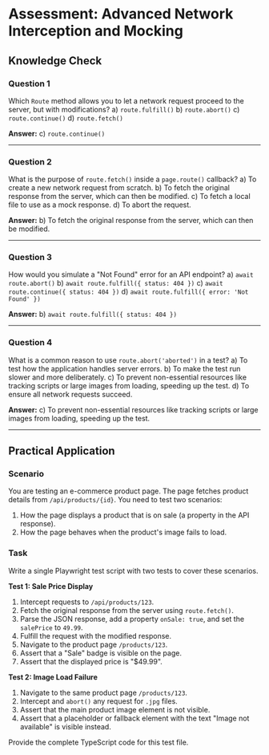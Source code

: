 # Assessment: Advanced Network Interception and Mocking

## Knowledge Check

### Question 1
Which `Route` method allows you to let a network request proceed to the server, but with modifications?
a) `route.fulfill()`
b) `route.abort()`
c) `route.continue()`
d) `route.fetch()`

**Answer:** c) `route.continue()`

---

### Question 2
What is the purpose of `route.fetch()` inside a `page.route()` callback?
a) To create a new network request from scratch.
b) To fetch the original response from the server, which can then be modified.
c) To fetch a local file to use as a mock response.
d) To abort the request.

**Answer:** b) To fetch the original response from the server, which can then be modified.

---

### Question 3
How would you simulate a "Not Found" error for an API endpoint?
a) `await route.abort()`
b) `await route.fulfill({ status: 404 })`
c) `await route.continue({ status: 404 })`
d) `await route.fulfill({ error: 'Not Found' })`

**Answer:** b) `await route.fulfill({ status: 404 })`

---

### Question 4
What is a common reason to use `route.abort('aborted')` in a test?
a) To test how the application handles server errors.
b) To make the test run slower and more deliberately.
c) To prevent non-essential resources like tracking scripts or large images from loading, speeding up the test.
d) To ensure all network requests succeed.

**Answer:** c) To prevent non-essential resources like tracking scripts or large images from loading, speeding up the test.

---

## Practical Application

### Scenario
You are testing an e-commerce product page. The page fetches product details from `/api/products/{id}`. You need to test two scenarios:
1.  How the page displays a product that is on sale (a property in the API response).
2.  How the page behaves when the product's image fails to load.

### Task
Write a single Playwright test script with two tests to cover these scenarios.

**Test 1: Sale Price Display**
1.  Intercept requests to `/api/products/123`.
2.  Fetch the original response from the server using `route.fetch()`.
3.  Parse the JSON response, add a property `onSale: true`, and set the `salePrice` to `49.99`.
4.  Fulfill the request with the modified response.
5.  Navigate to the product page `/products/123`.
6.  Assert that a "Sale" badge is visible on the page.
7.  Assert that the displayed price is "$49.99".

**Test 2: Image Load Failure**
1.  Navigate to the same product page `/products/123`.
2.  Intercept and `abort()` any request for `.jpg` files.
3.  Assert that the main product image element is not visible.
4.  Assert that a placeholder or fallback element with the text "Image not available" is visible instead.

Provide the complete TypeScript code for this test file.